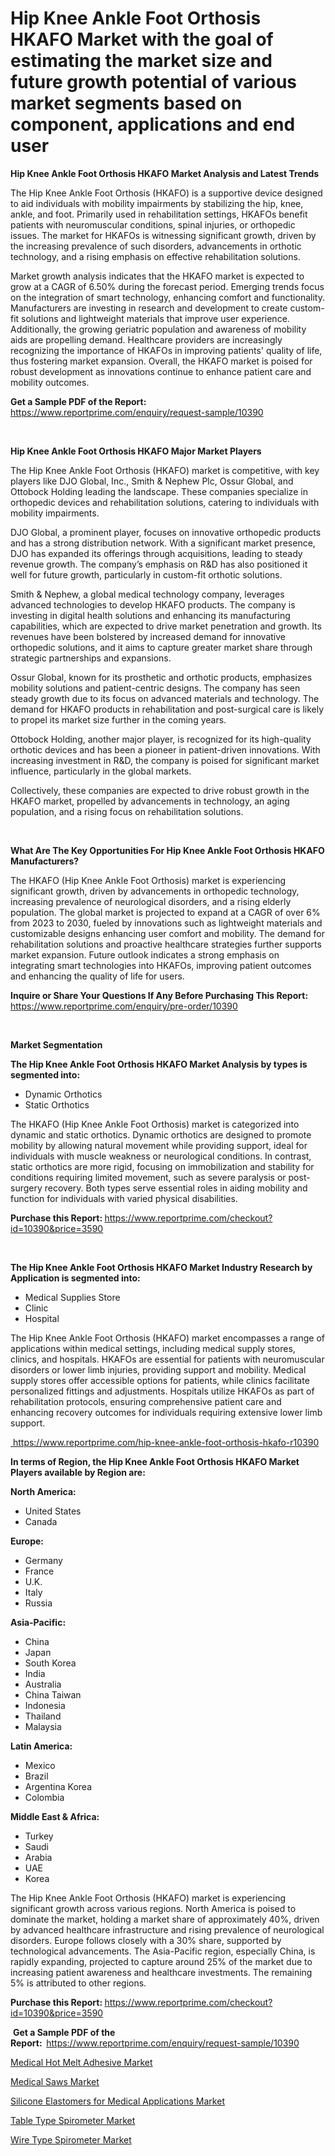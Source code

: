 <p><h1>Hip Knee Ankle Foot Orthosis HKAFO Market with the goal of estimating the market size and future growth potential of various market segments based on component, applications and end user</h1></p><p><strong>Hip Knee Ankle Foot Orthosis HKAFO Market Analysis and Latest Trends</strong></p>
<p><p>The Hip Knee Ankle Foot Orthosis (HKAFO) is a supportive device designed to aid individuals with mobility impairments by stabilizing the hip, knee, ankle, and foot. Primarily used in rehabilitation settings, HKAFOs benefit patients with neuromuscular conditions, spinal injuries, or orthopedic issues. The market for HKAFOs is witnessing significant growth, driven by the increasing prevalence of such disorders, advancements in orthotic technology, and a rising emphasis on effective rehabilitation solutions.</p><p>Market growth analysis indicates that the HKAFO market is expected to grow at a CAGR of 6.50% during the forecast period. Emerging trends focus on the integration of smart technology, enhancing comfort and functionality. Manufacturers are investing in research and development to create custom-fit solutions and lightweight materials that improve user experience. Additionally, the growing geriatric population and awareness of mobility aids are propelling demand. Healthcare providers are increasingly recognizing the importance of HKAFOs in improving patients' quality of life, thus fostering market expansion. Overall, the HKAFO market is poised for robust development as innovations continue to enhance patient care and mobility outcomes.</p></p>
<p><strong>Get a Sample PDF of the Report:&nbsp;</strong> <a href="https://www.reportprime.com/enquiry/request-sample/10390?utm_campaign=1892&utm_medium=2&utm_source=Github&utm_content=ia&utm_term=20032025&utm_id=hip-knee-ankle-foot-orthosis-hkafo">https://www.reportprime.com/enquiry/request-sample/10390</a></p>
<p>&nbsp;</p>
<p><strong>Hip Knee Ankle Foot Orthosis HKAFO Major Market Players</strong></p>
<p><p>The Hip Knee Ankle Foot Orthosis (HKAFO) market is competitive, with key players like DJO Global, Inc., Smith & Nephew Plc, Ossur Global, and Ottobock Holding leading the landscape. These companies specialize in orthopedic devices and rehabilitation solutions, catering to individuals with mobility impairments.</p><p>DJO Global, a prominent player, focuses on innovative orthopedic products and has a strong distribution network. With a significant market presence, DJO has expanded its offerings through acquisitions, leading to steady revenue growth. The company’s emphasis on R&D has also positioned it well for future growth, particularly in custom-fit orthotic solutions.</p><p>Smith & Nephew, a global medical technology company, leverages advanced technologies to develop HKAFO products. The company is investing in digital health solutions and enhancing its manufacturing capabilities, which are expected to drive market penetration and growth. Its revenues have been bolstered by increased demand for innovative orthopedic solutions, and it aims to capture greater market share through strategic partnerships and expansions.</p><p>Ossur Global, known for its prosthetic and orthotic products, emphasizes mobility solutions and patient-centric designs. The company has seen steady growth due to its focus on advanced materials and technology. The demand for HKAFO products in rehabilitation and post-surgical care is likely to propel its market size further in the coming years.</p><p>Ottobock Holding, another major player, is recognized for its high-quality orthotic devices and has been a pioneer in patient-driven innovations. With increasing investment in R&D, the company is poised for significant market influence, particularly in the global markets.</p><p>Collectively, these companies are expected to drive robust growth in the HKAFO market, propelled by advancements in technology, an aging population, and a rising focus on rehabilitation solutions.</p></p>
<p>&nbsp;</p>
<p><strong>What Are The Key Opportunities For Hip Knee Ankle Foot Orthosis HKAFO Manufacturers?</strong></p>
<p><p>The HKAFO (Hip Knee Ankle Foot Orthosis) market is experiencing significant growth, driven by advancements in orthopedic technology, increasing prevalence of neurological disorders, and a rising elderly population. The global market is projected to expand at a CAGR of over 6% from 2023 to 2030, fueled by innovations such as lightweight materials and customizable designs enhancing user comfort and mobility. The demand for rehabilitation solutions and proactive healthcare strategies further supports market expansion. Future outlook indicates a strong emphasis on integrating smart technologies into HKAFOs, improving patient outcomes and enhancing the quality of life for users.</p></p>
<p><strong>Inquire or Share Your Questions If Any Before Purchasing This Report:</strong> <a href="https://www.reportprime.com/enquiry/pre-order/10390?utm_campaign=1892&utm_medium=2&utm_source=Github&utm_content=ia&utm_term=20032025&utm_id=hip-knee-ankle-foot-orthosis-hkafo">https://www.reportprime.com/enquiry/pre-order/10390</a></p>
<p>&nbsp;</p>
<p><strong>Market Segmentation</strong></p>
<p><strong>The Hip Knee Ankle Foot Orthosis HKAFO Market Analysis by types is segmented into:</strong></p>
<p><ul><li>Dynamic Orthotics</li><li>Static Orthotics</li></ul></p>
<p><p>The HKAFO (Hip Knee Ankle Foot Orthosis) market is categorized into dynamic and static orthotics. Dynamic orthotics are designed to promote mobility by allowing natural movement while providing support, ideal for individuals with muscle weakness or neurological conditions. In contrast, static orthotics are more rigid, focusing on immobilization and stability for conditions requiring limited movement, such as severe paralysis or post-surgery recovery. Both types serve essential roles in aiding mobility and function for individuals with varied physical disabilities.</p></p>
<p><strong>Purchase this Report:&nbsp;</strong><a href="https://www.reportprime.com/checkout?id=10390&price=3590&utm_campaign=1892&utm_medium=2&utm_source=Github&utm_content=ia&utm_term=20032025&utm_id=hip-knee-ankle-foot-orthosis-hkafo">https://www.reportprime.com/checkout?id=10390&price=3590</a></p>
<p>&nbsp;</p>
<p><strong>The Hip Knee Ankle Foot Orthosis HKAFO Market Industry Research by Application is segmented into:</strong></p>
<p><ul><li>Medical Supplies Store</li><li>Clinic</li><li>Hospital</li></ul></p>
<p><p>The Hip Knee Ankle Foot Orthosis (HKAFO) market encompasses a range of applications within medical settings, including medical supply stores, clinics, and hospitals. HKAFOs are essential for patients with neuromuscular disorders or lower limb injuries, providing support and mobility. Medical supply stores offer accessible options for patients, while clinics facilitate personalized fittings and adjustments. Hospitals utilize HKAFOs as part of rehabilitation protocols, ensuring comprehensive patient care and enhancing recovery outcomes for individuals requiring extensive lower limb support.</p></p>
<p><a href="https://www.reportprime.com/hip-knee-ankle-foot-orthosis-hkafo-r10390?utm_campaign=1892&utm_medium=2&utm_source=Github&utm_content=ia&utm_term=20032025&utm_id=hip-knee-ankle-foot-orthosis-hkafo">&nbsp;https://www.reportprime.com/hip-knee-ankle-foot-orthosis-hkafo-r10390</a></p>
<p><strong>In terms of Region, the Hip Knee Ankle Foot Orthosis HKAFO Market Players available by Region are:</strong></p>
<p>
    <p> <strong> North America: </strong>
        <ul>
            <li>United States</li>
            <li>Canada</li>
        </ul>
        </p> 
    <p> <strong> Europe: </strong>
        <ul>
            <li>Germany</li>
            <li>France</li>
            <li>U.K.</li>
            <li>Italy</li>
            <li>Russia</li>
        </ul>
        </p> 
    <p> <strong> Asia-Pacific: </strong>
        <ul>
            <li>China</li>
            <li>Japan</li>
            <li>South Korea</li>
            <li>India</li>
            <li>Australia</li>
            <li>China Taiwan</li>
            <li>Indonesia</li>
            <li>Thailand</li>
            <li>Malaysia</li>
        </ul>
        </p> 
    <p> <strong> Latin America: </strong>
        <ul>
            <li>Mexico</li>
            <li>Brazil</li>
            <li>Argentina Korea</li>
            <li>Colombia</li>
        </ul>
        </p> 
    <p> <strong> Middle East & Africa: </strong>
        <ul>
            <li>Turkey</li>
            <li>Saudi</li>
            <li>Arabia</li>
            <li>UAE</li>
            <li>Korea</li>
        </ul>
    </p>
    </p>
<p><p>The Hip Knee Ankle Foot Orthosis (HKAFO) market is experiencing significant growth across various regions. North America is poised to dominate the market, holding a market share of approximately 40%, driven by advanced healthcare infrastructure and rising prevalence of neurological disorders. Europe follows closely with a 30% share, supported by technological advancements. The Asia-Pacific region, especially China, is rapidly expanding, projected to capture around 25% of the market due to increasing patient awareness and healthcare investments. The remaining 5% is attributed to other regions.</p></p>
<p><strong>Purchase this Report: </strong><a href="https://www.reportprime.com/checkout?id=10390&price=3590&utm_campaign=1892&utm_medium=2&utm_source=Github&utm_content=ia&utm_term=20032025&utm_id=hip-knee-ankle-foot-orthosis-hkafo">https://www.reportprime.com/checkout?id=10390&price=3590</a></p>
<p>&nbsp;<strong>Get a Sample PDF of the Report:&nbsp;&nbsp;</strong><a href="https://www.reportprime.com/enquiry/request-sample/10390?utm_campaign=1892&utm_medium=2&utm_source=Github&utm_content=ia&utm_term=20032025&utm_id=hip-knee-ankle-foot-orthosis-hkafo">https://www.reportprime.com/enquiry/request-sample/10390</a></p>
<p><strong></strong></p>
<p><p><a href="https://github.com/leptouwrites/Market-Research-Report-List-1/blob/main/medical-hot-melt-adhesive-market.md?utm_campaign=1892&utm_medium=2&utm_source=Github&utm_content=ia&utm_term=20032025&utm_id=hip-knee-ankle-foot-orthosis-hkafo">Medical Hot Melt Adhesive Market</a></p><p><a href="https://github.com/colloerrinbp/Market-Research-Report-List-1/blob/main/medical-saws-market.md?utm_campaign=1892&utm_medium=2&utm_source=Github&utm_content=ia&utm_term=20032025&utm_id=hip-knee-ankle-foot-orthosis-hkafo">Medical Saws Market</a></p><p><a href="https://github.com/sphaabrose/Market-Research-Report-List-1/blob/main/silicone-elastomers-for-medical-applications-market.md?utm_campaign=1892&utm_medium=2&utm_source=Github&utm_content=ia&utm_term=20032025&utm_id=hip-knee-ankle-foot-orthosis-hkafo">Silicone Elastomers for Medical Applications Market</a></p><p><a href="https://github.com/wilzeryammy/Market-Research-Report-List-1/blob/main/table-type-spirometer-market.md?utm_campaign=1892&utm_medium=2&utm_source=Github&utm_content=ia&utm_term=20032025&utm_id=hip-knee-ankle-foot-orthosis-hkafo">Table Type Spirometer Market</a></p><p><a href="https://github.com/etapaqanee/Market-Research-Report-List-1/blob/main/wire-type-spirometer-market.md?utm_campaign=1892&utm_medium=2&utm_source=Github&utm_content=ia&utm_term=20032025&utm_id=hip-knee-ankle-foot-orthosis-hkafo">Wire Type Spirometer Market</a></p></p>